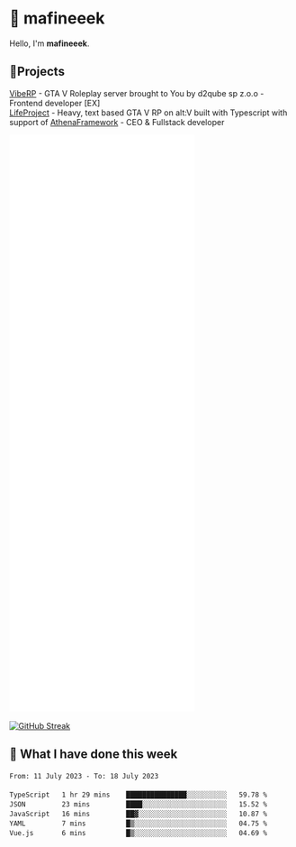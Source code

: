 # 👋 mafineeek
Hello, I'm **mafineeek**.

## 📝Projects

[VibeRP](https://v-rp.pl) - GTA V Roleplay server brought to You by d2qube sp z.o.o - Frontend developer [EX]
<br>
[LifeProject](https://github.com/LifeProject-Roleplay/) - Heavy, text based GTA V RP on alt:V built with Typescript with support of [AthenaFramework](https://github.com/Athena-Roleplay-Framework/) - CEO & Fullstack developer

![](./github-metrics.svg)

[![GitHub Streak](https://streak-stats.demolab.com/?user=mafineeek)](https://git.io/streak-stats)

## 📰 What I have done this week
<!--START_SECTION:waka-->

```txt
From: 11 July 2023 - To: 18 July 2023

TypeScript   1 hr 29 mins    ███████████████░░░░░░░░░░   59.78 %
JSON         23 mins         ████░░░░░░░░░░░░░░░░░░░░░   15.52 %
JavaScript   16 mins         ██▓░░░░░░░░░░░░░░░░░░░░░░   10.87 %
YAML         7 mins          █▒░░░░░░░░░░░░░░░░░░░░░░░   04.75 %
Vue.js       6 mins          █▒░░░░░░░░░░░░░░░░░░░░░░░   04.69 %
```

<!--END_SECTION:waka-->
